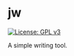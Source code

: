 # jw

[![License: GPL v3](https://img.shields.io/badge/License-GPL%20v3-blue.svg)](https://github.com/jtobin/jw/blob/master/LICENSE)

A simple writing tool.

